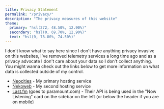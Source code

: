 ```yaml
---
title: Privacy Statement
permalink: "/privacy/"
description: "The privacy measures of this website"
theme:
  primary: "hsl(272, 48.50%, 12.90%)"
  secondary: "hsl(0, 69.70%, 12.90%)"
  text: "hsl(0, 73.80%, 74.50%)"
---
```


I don't know what to say here since I don't have anything privacy invasive on this websites, I've removed telemetry services a long time ago and as a privacy advocate I don't care about your data so I don't collect anything. You might wanna check out the links below to get more information on what data is collected outside of my control.

- [Neocities](https://neocities.org/privacy) - My primary hosting service
- [Nekoweb](https://nekoweb.org/privacy) - My second hosting service
- [Last.fm](https://privacy.paramount.com/en/policy?r=www.last.fm) (goes to paramount.com) - Their API is being used in the "Now Listening" card on the sidebar on the left (or below the header if you are on mobile)
